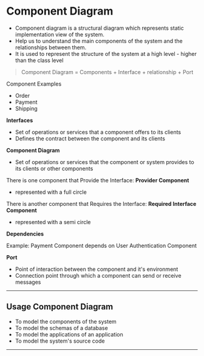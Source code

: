 # Component Diagram

- Component diagram is a structural diagram which represents static implementation view of the system.
- Help us to understand the main components of the system and the relationships between them.
- It is used to represent the structure of the system at a high level - higher than the class level

> Component Diagram = Components + Interface + relationship + Port

Component Examples
- Order
- Payment
- Shipping

**Interfaces**

- Set of operations or services that a component offers to its clients
- Defines the contract between the component and its clients

**Component Diagram**

- Set of operations or services that the component or system provides to its clients or other components

There is one component that Provide the Interface: **Provider Component**
- represented with a full circle

There is another component that Requires the Interface: **Required Interface Component**
- represented with a semi circle

**Dependencies**

Example: Payment Component depends on User Authentication Component

**Port**

- Point of interaction between the component and it's environment
- Connection point through which a component can send or receive messages

---

## Usage Component Diagram

- To model the components of the system
- To model the schemas of a database
- To model the applications of an application
- To model the system's source code

---





